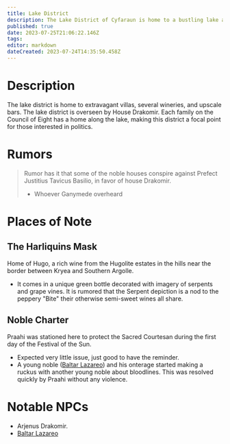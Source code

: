 ```yaml
---
title: Lake District
description: The Lake District of Cyfaraun is home to a bustling lake and elegant villas belonging to the city's most elite families.
published: true
date: 2023-07-25T21:06:22.146Z
tags: 
editor: markdown
dateCreated: 2023-07-24T14:35:50.458Z
---
```


# Description
The lake district is home to extravagant villas, several wineries, and upscale bars. The lake district is overseen by House Drakomir. Each family on the Council of Eight has a home along the lake, making this district a focal point for those interested in politics.

# Rumors
> Rumor has it that some of the noble houses conspire against Prefect Justitius Tavicus Basilio, in favor of house Drakomir.
> - Whoever Ganymede overheard
# Places of Note
## The Harliquins Mask
Home of Hugo, a rich wine from the Hugolite estates in the hills near the border between Kryea and Southern Argolle.
- It comes in a unique green bottle decorated with imagery of serpents and grape vines. It is rumored that the Serpent depiction is a nod to the peppery "Bite" their otherwise semi-sweet wines all share.

## Noble Charter
Praahi was stationed here to protect the Sacred Courtesan during the first day of the Festival of the Sun.
- Expected very little issue, just good to have the reminder.
- A young noble ([Baltar Lazareo](/npcs/baltar_lazareo)) and his onterage started making a ruckus with another young noble about bloodlines. This was resolved quickly by Praahi without any violence.

# Notable NPCs
- Arjenus Drakomir. 
- [Baltar Lazareo](/npcs/baltar_lazareo)